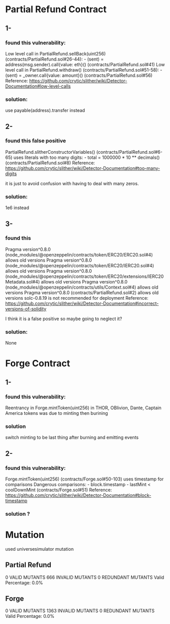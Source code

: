 # Partial Refund Contract 

## 1- 
### found this vulnerability:

Low level call in PartialRefund.sellBack(uint256) (contracts/PartialRefund.sol#26-44):
        - (sent) = address(msg.sender).call{value: eth}() (contracts/PartialRefund.sol#41)
Low level call in PartialRefund.withdraw() (contracts/PartialRefund.sol#51-58):
        - (sent) = _owner.call{value: amount}() (contracts/PartialRefund.sol#56)
Reference: https://github.com/crytic/slither/wiki/Detector-Documentation#low-level-calls

### solution: 
use payable(address).transfer instead

## 2- 
### found this false positive 
PartialRefund.slitherConstructorVariables() (contracts/PartialRefund.sol#6-65) uses literals with too many digits:
        - total = 1000000 * 10 ** decimals() (contracts/PartialRefund.sol#8)
Reference: https://github.com/crytic/slither/wiki/Detector-Documentation#too-many-digits

it is just to avoid confusion with having to deal with many zeros.

### solution: 
1e6 instead 

## 3- 
### found this 
Pragma version^0.8.0 (node_modules/@openzeppelin/contracts/token/ERC20/ERC20.sol#4) allows old versions
Pragma version^0.8.0 (node_modules/@openzeppelin/contracts/token/ERC20/IERC20.sol#4) allows old versions
Pragma version^0.8.0 (node_modules/@openzeppelin/contracts/token/ERC20/extensions/IERC20Metadata.sol#4) allows old versions
Pragma version^0.8.0 (node_modules/@openzeppelin/contracts/utils/Context.sol#4) allows old versions
Pragma version^0.8.0 (contracts/PartialRefund.sol#2) allows old versions
solc-0.8.19 is not recommended for deployment
Reference: https://github.com/crytic/slither/wiki/Detector-Documentation#incorrect-versions-of-solidity

I think it is a false positive so maybe going to neglect it?

### solution:
None


# Forge Contract

## 1-
### found this vulnerability:
Reentrancy in Forge.mintToken(uint256) in THOR, OBlivion, Dante, Captain America tokens was due to minting then burining

### solution
switch minting to be last thing after burning and emitting events

## 2-
### found this vulnerability:
Forge.mintToken(uint256) (contracts/Forge.sol#50-103) uses timestamp for comparisons
        Dangerous comparisons:
        - block.timestamp - lastMint < coolDownMint (contracts/Forge.sol#51)
Reference: https://github.com/crytic/slither/wiki/Detector-Documentation#block-timestamp

### solution ?



# Mutation 
used universesimulator mutation 

## Partial Refund 

0 VALID MUTANTS
666 INVALID MUTANTS
0 REDUNDANT MUTANTS
Valid Percentage: 0.0%

## Forge
0 VALID MUTANTS
1363 INVALID MUTANTS
0 REDUNDANT MUTANTS
Valid Percentage: 0.0%


